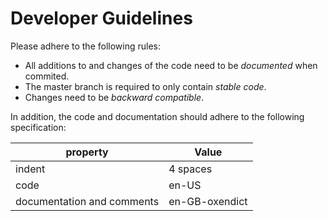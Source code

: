 # Developer Guidelines

Please adhere to the following rules:

* All additions to and changes of the code need to be *documented* when commited.
* The master branch is required to only contain *stable code*.
* Changes need to be *backward compatible*.

In addition, the code and documentation should adhere to the following specification:

| property | Value |
| -------- | ----- |
| indent | 4 spaces |
| code | en-US |
| documentation and comments | en-GB-oxendict |
